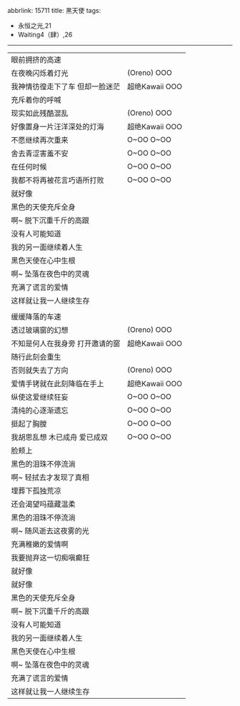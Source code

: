 abbrlink: 15711
title: 黑天使
tags:
  - 永恒之光,21
  - Waiting4（肆）,26
---
|      |      |
|--|--|
|眼前拥挤的高速|      |
|在夜晚闪烁着灯光|(Oreno) OOO|
|我神情彷徨走下了车 但却一脸迷茫|超绝Kawaii OOO|
|充斥着你的呼喊|      |
|现实如此残酷混乱|(Oreno) OOO|
|好像置身一片汪洋深处的灯海|超绝Kawaii OOO|
|不愿继续再次重来|O~OO O~OO|
|舍去青涩害羞不安|O~OO O~OO|
|在任何时候|O~OO O~OO|
|我都不将再被花言巧语所打败|O~OO O~OO|
|就好像|      |
|黑色的天使充斥全身|      |
|啊~ 脱下沉重千斤的高跟|      |
|没有人可能知道|      |
|我的另一面继续着人生|      |
|黑色天使在心中生根|      |
|啊~ 坠落在夜色中的灵魂|      |
|充满了谎言的爱情|      |
|这样就让我一人继续生存|      |
|      |      |
|缓缓降落的车速|      |
|透过玻璃窗的幻想|(Oreno) OOO|
|不知是何人在我身旁 打开邀请的窗|超绝Kawaii OOO|
|随行此刻会重生|      |
|否则就失去了方向|(Oreno) OOO|
|爱情手铐就在此刻降临在手上|超绝Kawaii OOO|
|纵使这爱继续狂妄|O~OO O~OO|
|清纯的心逐渐遗忘|O~OO O~OO|
|挺起了胸膛|O~OO O~OO|
|我胡思乱想 木已成舟 爱已成双|O~OO O~OO|
|脸颊上|      |
|黑色的泪珠不停流淌|      |
|啊~ 轻拭去才发现了真相|      |
|埋葬下孤独荒凉|      |
|还会渴望吗蕴藏温柔|      |
|黑色的泪珠不停流淌|      |
|啊~ 随风逝去这夜雾的光|      |
|充满稚嫩的爱情啊|      |
|我要抛弃这一切痴嗔癫狂|      |
|就好像|      |
|就好像|      |
|黑色的天使充斥全身|      |
|啊~ 脱下沉重千斤的高跟|      |
|没有人可能知道|      |
|我的另一面继续着人生|      |
|黑色天使在心中生根|      |
|啊~ 坠落在夜色中的灵魂|      |
|充满了谎言的爱情|      |
|这样就让我一人继续生存|      |